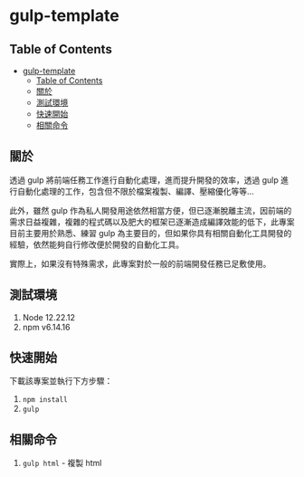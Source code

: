 # gulp-template

## Table of Contents

- [gulp-template](#gulp-template)
  - [Table of Contents](#table-of-contents)
  - [關於 ](#關於-)
  - [測試環境 ](#測試環境-)
  - [快速開始 ](#快速開始-)
  - [相關命令 ](#相關命令-)

## 關於 <a name = "about"></a>

透過 gulp 將前端任務工作進行自動化處理，進而提升開發的效率，透過 gulp 進行自動化處理的工作，包含但不限於檔案複製、編譯、壓縮優化等等...

此外，雖然 gulp 作為私人開發用途依然相當方便，但已逐漸脫離主流，因前端的需求日益複雜，複雜的程式碼以及肥大的框架已逐漸造成編譯效能的低下，此專案目前主要用於熟悉、練習 gulp 為主要目的，但如果你具有相關自動化工具開發的經驗，依然能夠自行修改便於開發的自動化工具。

實際上，如果沒有特殊需求，此專案對於一般的前端開發任務已足敷使用。

## 測試環境 <a name = "test_enviroment"></a>

1. Node 12.22.12
2. npm v6.14.16

## 快速開始 <a name = "quick_start"></a>

下載該專案並執行下方步驟：

1. `npm install`
2. `gulp`


## 相關命令 <a name = "usage"></a>

1. `gulp html` - 複製 html
